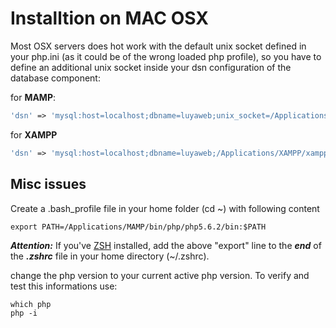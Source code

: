 Installtion on MAC OSX
===

Most OSX servers does hot work with the default unix socket defined in your php.ini (as it could be of the wrong loaded php profile), so you have to define an additional unix socket inside your dsn configuration of the database component:

for **MAMP**:

```php
'dsn' => 'mysql:host=localhost;dbname=luyaweb;unix_socket=/Applications/MAMP/tmp/mysql/mysql.sock',
```

for **XAMPP**

```php
'dsn' => 'mysql:host=localhost;dbname=luyaweb;/Applications/XAMPP/xamppfiles/var/mysql/mysql.sock',
```

Misc issues
---------

Create a .bash_profile file in your home folder (cd ~) with following content

```
export PATH=/Applications/MAMP/bin/php/php5.6.2/bin:$PATH
```

***Attention:*** If you've [ZSH](https://github.com/robbyrussell/oh-my-zsh) installed, add the above "export" line to the ***end*** of the ***.zshrc*** file in your home directory (~/.zshrc).

change the php version to your current active php version. To verify and test this informations use:
```
which php
php -i
```